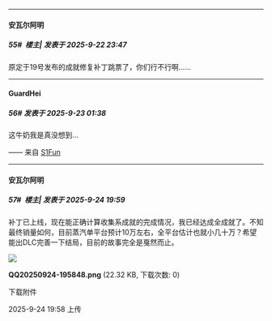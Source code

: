 ﻿
*****

####  安瓦尔阿明  
##### 55#         楼主| 发表于 2025-9-22 23:47

原定于19号发布的成就修复补丁跳票了，你们行不行啊……


*****

####  GuardHei  
##### 56#       发表于 2025-9-23 01:38

这牛奶我是真没想到…

—— 来自 [S1Fun](https://s1fun.koalcat.com)


*****

####  安瓦尔阿明  
##### 57#         楼主| 发表于 2025-9-24 19:59

补丁已上线，现在能正确计算收集系成就的完成情况，我已经达成全成就了。不知最终销量如何，目前蒸汽单平台预计10万左右，全平台估计也就小几十万？希望能出DLC完善一下结局，目前的故事完全是戛然而止。

<img src="https://img.stage1st.com/forum/202509/24/195856rfomlfzy9ye5f99o.png" referrerpolicy="no-referrer">

<strong>QQ20250924-195848.png</strong> (22.32 KB, 下载次数: 0)

下载附件

2025-9-24 19:58 上传

